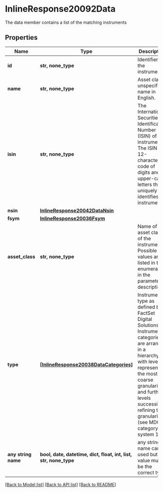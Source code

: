 # InlineResponse20092Data

The data member contains a list of the matching instruments

## Properties
Name | Type | Description | Notes
------------ | ------------- | ------------- | -------------
**id** | **str, none_type** | Identifier of the instrument. | [optional] 
**name** | **str, none_type** | Asset class-unspecific name in English. | [optional] 
**isin** | **str, none_type** | The International Securities Identification Number (ISIN) of the instrument. The ISIN is a 12-character code of digits and upper-case letters that uniquely identifies an instrument. | [optional] 
**nsin** | [**InlineResponse20042DataNsin**](InlineResponse20042DataNsin.md) |  | [optional] 
**fsym** | [**InlineResponse20036Fsym**](InlineResponse20036Fsym.md) |  | [optional] 
**asset_class** | **str, none_type** | Name of the asset class of the instrument. Possible values are listed in the enumeration in the parameter description. | [optional] 
**type** | [**[InlineResponse20038DataCategories]**](InlineResponse20038DataCategories.md) | Instrument type as defined by FactSet Digital Solutions. Instrument categories are arranged in a hierarchy, with level 1 representing the most coarse granularity and further levels successively refining the granularity (see MDG category system 18). | [optional] 
**any string name** | **bool, date, datetime, dict, float, int, list, str, none_type** | any string name can be used but the value must be the correct type | [optional]

[[Back to Model list]](../README.md#documentation-for-models) [[Back to API list]](../README.md#documentation-for-api-endpoints) [[Back to README]](../README.md)


